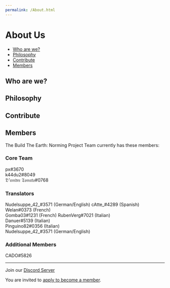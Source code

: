 ```yaml
---
permalink: /About.html
---
```


# About Us

* [Who are we?](#who-are-we)
* [Philosophy](#Philosophy)
* [Contribute](#Contribute)
* [Members](#Members)

## Who are we?

## Philosophy

## Contribute

## Members

The Build The Earth: Norming Project Team currently has these members:

### Core Team
px#3670    
k44du2#8049    
𝔇'𝔞𝔪𝔡𝔯𝔢 𝔗𝔬𝔪𝔞𝔱𝔬#0768    

### Translators
Nudelsuppe_42_#3571 (German/English)
cAtte_#4289 (Spanish)    
Welan#0373 (French)      
Gomba03#1231 (French)
RubenVerg#7021 (Italian)  
Danuer#5139 (Italian)    
Pinguino82#0356 (Italian)  
Nudelsuppe_42_#3571 (German/English)

### Additional Members
CADO#5826    

***

Join our [Discord Server](https://discord.gg/eXzrZSx)

You are invited to [apply to become a member](https://pxnt.github.io/BTEN/EN/N1/3).
